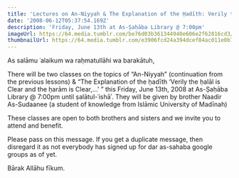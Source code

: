 ```yaml
---
title: 'Lectures on An-Niyyah & The Explanation of the Ḥadīth: Verily the Ḥalāl is Clear and the ḥarām is Clear'
date: '2008-06-12T05:37:54.169Z'
description: 'Friday, June 13th at As-Ṣaḥāba Library @ 7:00pm'
imageUrl: https://64.media.tumblr.com/be76d03b361344940e606e2f62816cd3/tumblr_pjqrje2PqF1qb0bzxo1_1280.jpg
thumbnailUrl: https://64.media.tumblr.com/e3906fcd24a394dcef84ac011e0b721f/tumblr_o2b9o371vL1v4cegfo1_1280.jpg
---
```


As salāmu ʿalaikum wa raḥmatullāhi wa barakātuh,

There will be two classes on the topics of “An-Niyyah” (continuation from the previous lessons) & “The Explanation of the ḥadīth ‘Verily the ḥalāl is Clear and the ḥarām is Clear,…’ ” this Friday, June 13th, 2008 at As-Ṣaḥāba Library @ 7:00pm until ṣalātul-ʿishāʾ. They will be given by brother Naadir As-Sudaanee (a student of knowledge from Islāmic University of Madīnah)

These classes are open to both brothers and sisters and we invite you to attend and benefit.

Please pass on this message. If you get a duplicate message, then disregard it as not everybody has signed up for dar as-sahaba google groups as of yet.

Bārak Allāhu fīkum.

